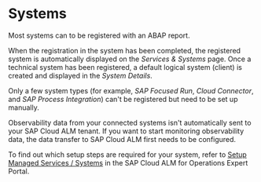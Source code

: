 <!-- loiod9d672a2e8944067af5a914cf1e22d82 -->

# Systems

Most systems can to be registered with an ABAP report.

When the registration in the system has been completed, the registered system is automatically displayed on the *Services & Systems* page. Once a technical system has been registered, a default logical system \(client\) is created and displayed in the *System Details*.

Only a few system types \(for example, *SAP Focused Run*, *Cloud Connector*, and *SAP Process Integration*\) can't be registered but need to be set up manually.

Observability data from your connected systems isn't automatically sent to your SAP Cloud ALM tenant. If you want to start monitoring observability data, the data transfer to SAP Cloud ALM first needs to be configured.

To find out which setup steps are required for your system, refer to [Setup Managed Services / Systems](https://support.sap.com/en/alm/sap-cloud-alm/operations/expert-portal/setup-managed-services.html) in the SAP Cloud ALM for Operations Expert Portal.

